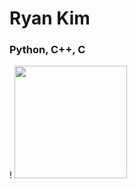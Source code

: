 #  Ryan Kim
### Python, C++, C

<p>
  <!--<img height="180em" src="https://github-readme-stats.vercel.app/api/top-langs/?username=hootloot&langs_count=10&theme=tokyonight&layout=compact" />-->!
  <img height="180em" src="https://github-readme-stats.vercel.app/api?username=hootloot&show_icons=true&theme=tokyonight&layout=compact" />
</p>
